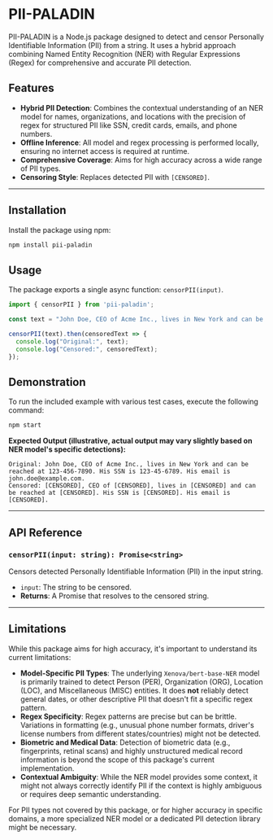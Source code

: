 # PII-PALADIN

PII-PALADIN is a Node.js package designed to detect and censor Personally Identifiable Information (PII) from a string. It uses a hybrid approach combining Named Entity Recognition (NER) with Regular Expressions (Regex) for comprehensive and accurate PII detection.

## Features

-   **Hybrid PII Detection**: Combines the contextual understanding of an NER model for names, organizations, and locations with the precision of regex for structured PII like SSN, credit cards, emails, and phone numbers.
-   **Offline Inference**: All model and regex processing is performed locally, ensuring no internet access is required at runtime.
-   **Comprehensive Coverage**: Aims for high accuracy across a wide range of PII types.
-   **Censoring Style**: Replaces detected PII with `[CENSORED]`.

---

## Installation

Install the package using npm:

```bash
npm install pii-paladin
```

## Usage

The package exports a single async function: `censorPII(input)`.

```javascript
import { censorPII } from 'pii-paladin';

const text = "John Doe, CEO of Acme Inc., lives in New York and can be reached at 123-456-7890. His SSN is 123-45-6789. His email is john.doe@example.com.";

censorPII(text).then(censoredText => {
  console.log("Original:", text);
  console.log("Censored:", censoredText);
});
```

## Demonstration

To run the included example with various test cases, execute the following command:

```bash
npm start
```

**Expected Output (illustrative, actual output may vary slightly based on NER model's specific detections):**

```
Original: John Doe, CEO of Acme Inc., lives in New York and can be reached at 123-456-7890. His SSN is 123-45-6789. His email is john.doe@example.com.
Censored: [CENSORED], CEO of [CENSORED], lives in [CENSORED] and can be reached at [CENSORED]. His SSN is [CENSORED]. His email is [CENSORED].
```

---

## API Reference

### `censorPII(input: string): Promise<string>`

Censors detected Personally Identifiable Information (PII) in the input string.

*   `input`: The string to be censored.
*   **Returns**: A Promise that resolves to the censored string.

---

## Limitations

While this package aims for high accuracy, it's important to understand its current limitations:

*   **Model-Specific PII Types**: The underlying `Xenova/bert-base-NER` model is primarily trained to detect Person (PER), Organization (ORG), Location (LOC), and Miscellaneous (MISC) entities. It does **not** reliably detect general dates, or other descriptive PII that doesn't fit a specific regex pattern.
*   **Regex Specificity**: Regex patterns are precise but can be brittle. Variations in formatting (e.g., unusual phone number formats, driver's license numbers from different states/countries) might not be detected.
*   **Biometric and Medical Data**: Detection of biometric data (e.g., fingerprints, retinal scans) and highly unstructured medical record information is beyond the scope of this package's current implementation.
*   **Contextual Ambiguity**: While the NER model provides some context, it might not always correctly identify PII if the context is highly ambiguous or requires deep semantic understanding.

For PII types not covered by this package, or for higher accuracy in specific domains, a more specialized NER model or a dedicated PII detection library might be necessary.

